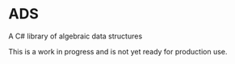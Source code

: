 ﻿# ADS

A C# library of algebraic data structures

This is a work in progress and is not yet ready for production use.
